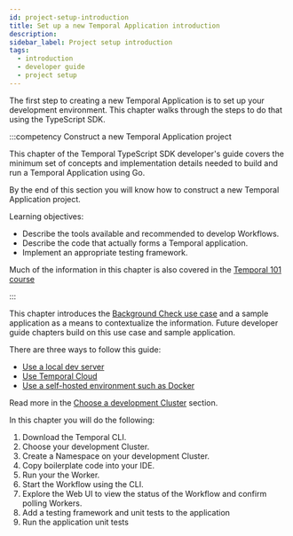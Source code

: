```yaml
---
id: project-setup-introduction
title: Set up a new Temporal Application introduction
description:
sidebar_label: Project setup introduction
tags:
  - introduction
  - developer guide
  - project setup
---
```


The first step to creating a new Temporal Application is to set up your development environment.
This chapter walks through the steps to do that using the TypeScript SDK.

:::competency Construct a new Temporal Application project

This chapter of the Temporal TypeScript SDK developer's guide covers the minimum set of concepts and implementation details needed to build and run a Temporal Application using Go.

By the end of this section you will know how to construct a new Temporal Application project.

Learning objectives:

- Describe the tools available and recommended to develop Workflows.
- Describe the code that actually forms a Temporal application.
- Implement an appropriate testing framework.

Much of the information in this chapter is also covered in the [Temporal 101 course](https://learn.temporal.io/courses/temporal_101/)

:::

This chapter introduces the [Background Check use case](https://learn.temporal.io/examples/go/background-checks/#what-is-the-real-life-use-case) and a sample application as a means to contextualize the information.
Future developer guide chapters build on this use case and sample application.

There are three ways to follow this guide:

- [Use a local dev server](/typescript/chapter-project-setup/choose-dev-cluster#local-dev-server)
- [Use Temporal Cloud](/typescript/chapter-project-setup/choose-dev-cluster#temporal-cloud)
- [Use a self-hosted environment such as Docker](/typescript/chapter-project-setup/choose-dev-cluster#self-hosted-temporal-cluster)

Read more in the [Choose a development Cluster](/typescript/chapter-project-setup/choose-dev-cluster) section.

In this chapter you will do the following:

1. Download the Temporal CLI.
2. Choose your development Cluster.
3. Create a Namespace on your development Cluster.
4. Copy boilerplate code into your IDE.
5. Run your the Worker.
6. Start the Workflow using the CLI.
7. Explore the Web UI to view the status of the Workflow and confirm polling Workers.
8. Add a testing framework and unit tests to the application
9. Run the application unit tests
